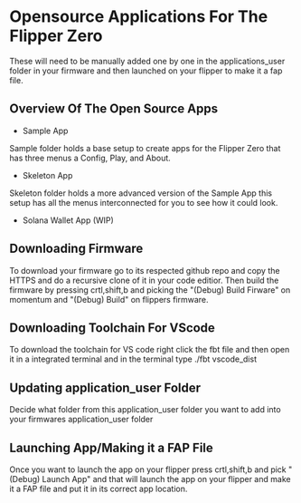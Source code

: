 # Opensource Applications For The Flipper Zero

These will need to be manually added one by one in the applications_user folder in your firmware and then launched on your flipper to make it a fap file.

## Overview Of The Open Source Apps

* Sample App

Sample folder holds a base setup to create apps for the Flipper Zero that has three menus a Config, Play, and About.

* Skeleton App

Skeleton folder holds a more advanced version of the Sample App this setup has all the menus interconnected for you to see how it could look.

* Solana Wallet App (WIP)

## Downloading Firmware

To download your firmware go to its respected github repo and copy the HTTPS and do a recursive clone of it in your code editior. Then build the firmware by pressing crtl,shift,b and picking the "(Debug) Build Firware" on momentum and "(Debug) Build" on flippers firmware.

## Downloading Toolchain For VScode

To download the toolchain for VS code right click the fbt file and then open it in a integrated terminal and in the terminal type ./fbt vscode_dist

## Updating application_user Folder

Decide what folder from this application_user folder you want to add into your firmwares application_user folder

## Launching App/Making it a FAP File

Once you want to launch the app on your flipper press crtl,shift,b and pick "(Debug) Launch App" and that will launch the app on your flipper and make it a FAP file and put it in its correct app location.
